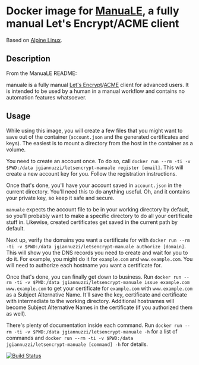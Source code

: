 # Docker image for [ManuaLE](https://github.com/veeti/manuale), a fully manual Let's Encrypt/ACME client

Based on [Alpine Linux](http://alpinelinux.org/).

## Description

From the ManuaLE README:

manuale is a fully manual [Let's Encrypt](https://letsencrypt.org)/[ACME](https://github.com/ietf-wg-acme/acme/) client for advanced users. It is intended to be used by a human in a manual workflow and contains no automation features whatsoever.

## Usage

While using this image, you will create a few files that you might want to save out of the container (`account.json` and the generated certificates and keys). The easiest is to mount a directory from the host in the container as a volume.

You need to create an account once. To do so, call `docker run --rm -ti -v $PWD:/data jgiannuzzi/letsencrypt-manuale register [email]`. This will create a new account key for you. Follow the registration instructions.

Once that's done, you'll have your account saved in `account.json` in the current directory. You'll need this to do anything useful. Oh, and it contains your private key, so keep it safe and secure.

`manuale` expects the account file to be in your working directory by default, so you'll probably want to make a specific directory to do all your certificate stuff in. Likewise, created certificates get saved in the current path by default.

Next up, verify the domains you want a certificate for with `docker run --rm -ti -v $PWD:/data jgiannuzzi/letsencrypt-manuale authorize [domain]`. This will show you the DNS records you need to create and wait for you to do it. For example, you might do it for `example.com` and `www.example.com`. You will need to authorize each hostname you want a certificate for.

Once that's done, you can finally get down to business. Run `docker run --rm -ti -v $PWD:/data jgiannuzzi/letsencrypt-manuale issue example.com www.example.com` to get your certificate for `example.com` with `www.example.com` as a Subject Alternative Name. It'll save the key, certificate and certificate with intermediate to the working directory. Additional hostnames will become Subject Alternative Names in the certificate (if you authorized them as well).

There's plenty of documentation inside each command. Run `docker run --rm -ti -v $PWD:/data jgiannuzzi/letsencrypt-manuale -h` for a list of commands and `docker run --rm -ti -v $PWD:/data jgiannuzzi/letsencrypt-manuale [command] -h` for details.

[![Build Status](https://travis-ci.org/jgiannuzzi/docker-letsencrypt-manuale.svg?branch=master)](https://travis-ci.org/jgiannuzzi/docker-letsencrypt-manuale)
